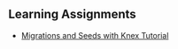


## Learning Assignments
* [Migrations and Seeds with Knex Tutorial](https://github.com/The-Marcy-Lab-School/migrations-and-seeds)
